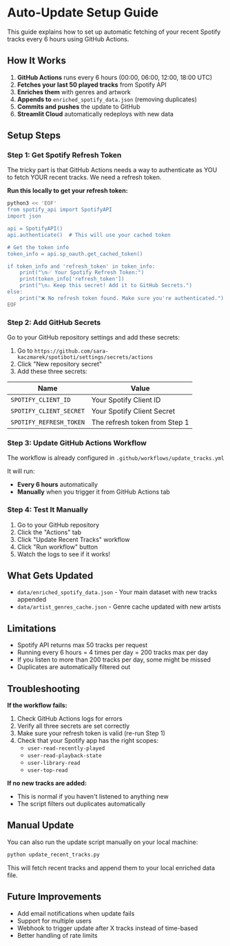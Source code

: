 # Auto-Update Setup Guide

This guide explains how to set up automatic fetching of your recent Spotify tracks every 6 hours using GitHub Actions.

## How It Works

1. **GitHub Actions** runs every 6 hours (00:00, 06:00, 12:00, 18:00 UTC)
2. **Fetches your last 50 played tracks** from Spotify API
3. **Enriches them** with genres and artwork
4. **Appends to** `enriched_spotify_data.json` (removing duplicates)
5. **Commits and pushes** the update to GitHub
6. **Streamlit Cloud** automatically redeploys with new data

## Setup Steps

### Step 1: Get Spotify Refresh Token

The tricky part is that GitHub Actions needs a way to authenticate as YOU to fetch YOUR recent tracks. We need a refresh token.

**Run this locally to get your refresh token:**

```bash
python3 << 'EOF'
from spotify_api import SpotifyAPI
import json

api = SpotifyAPI()
api.authenticate()  # This will use your cached token

# Get the token info
token_info = api.sp_oauth.get_cached_token()

if token_info and 'refresh_token' in token_info:
    print("\n✅ Your Spotify Refresh Token:")
    print(token_info['refresh_token'])
    print("\n⚠️ Keep this secret! Add it to GitHub Secrets.")
else:
    print("❌ No refresh token found. Make sure you're authenticated.")
EOF
```

### Step 2: Add GitHub Secrets

Go to your GitHub repository settings and add these secrets:

1. Go to `https://github.com/sara-kaczmarek/spotiboti/settings/secrets/actions`
2. Click "New repository secret"
3. Add these three secrets:

| Name | Value |
|------|-------|
| `SPOTIFY_CLIENT_ID` | Your Spotify Client ID |
| `SPOTIFY_CLIENT_SECRET` | Your Spotify Client Secret |
| `SPOTIFY_REFRESH_TOKEN` | The refresh token from Step 1 |

### Step 3: Update GitHub Actions Workflow

The workflow is already configured in `.github/workflows/update_tracks.yml`

It will run:
- **Every 6 hours** automatically
- **Manually** when you trigger it from GitHub Actions tab

### Step 4: Test It Manually

1. Go to your GitHub repository
2. Click the "Actions" tab
3. Click "Update Recent Tracks" workflow
4. Click "Run workflow" button
5. Watch the logs to see if it works!

## What Gets Updated

- `data/enriched_spotify_data.json` - Your main dataset with new tracks appended
- `data/artist_genres_cache.json` - Genre cache updated with new artists

## Limitations

- Spotify API returns max 50 tracks per request
- Running every 6 hours = 4 times per day = 200 tracks max per day
- If you listen to more than 200 tracks per day, some might be missed
- Duplicates are automatically filtered out

## Troubleshooting

**If the workflow fails:**

1. Check GitHub Actions logs for errors
2. Verify all three secrets are set correctly
3. Make sure your refresh token is valid (re-run Step 1)
4. Check that your Spotify app has the right scopes:
   - `user-read-recently-played`
   - `user-read-playback-state`
   - `user-library-read`
   - `user-top-read`

**If no new tracks are added:**

- This is normal if you haven't listened to anything new
- The script filters out duplicates automatically

## Manual Update

You can also run the update script manually on your local machine:

```bash
python update_recent_tracks.py
```

This will fetch recent tracks and append them to your local enriched data file.

## Future Improvements

- Add email notifications when update fails
- Support for multiple users
- Webhook to trigger update after X tracks instead of time-based
- Better handling of rate limits
